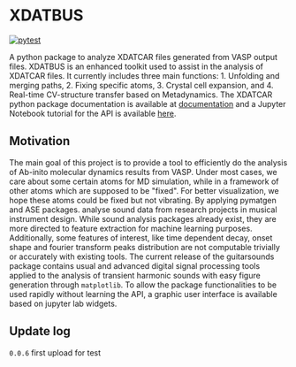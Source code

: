 # XDATBUS

[![pytest](https://github.com/olivecha/guitarsounds/actions/workflows/python-app.yml/badge.svg)](https://github.com/olivecha/guitarsounds/actions/workflows/python-app.yml) 

A python package to analyze XDATCAR files generated from VASP output files. XDATBUS is an enhanced toolkit used to assist in the analysis of XDATCAR files. It currently includes three main functions: 1. Unfolding and merging paths, 2. Fixing specific atoms, 3. Crystal cell expansion, and 4. Real-time CV-structure transfer based on Metadynamics. The XDATCAR python package documentation is available at [documentation](https://olivecha.github.io/guitarsounds/guitarsounds.html) and a Jupyter Notebook tutorial for the API is available [here](https://github.com/olivecha/guitarsounds/blob/JOSS-Paper/docs/API_Tutorial.ipynb).

## Motivation

The main goal of this project is to provide a tool to efficiently do the analysis of Ab-inito molecular dynamics results from VASP. Under most cases, we care about some certain atoms for MD simulation, while in a framework of other atoms which are supposed to be "fixed". For better visualization, we hope these atoms could be fixed but not vibrating. By applying pymatgen and ASE packages.
analyse sound data from research projects in musical instrument design. While sound analysis packages already exist, they are more directed to feature extraction for machine learning purposes. Additionally, some features of interest, like time dependent decay, onset shape and fourier transform peaks distribution are not computable trivially or accurately with existing tools. The current release of the guitarsounds package contains usual and advanced digital signal processing tools applied to the analysis of transient harmonic sounds with easy figure generation through `matplotlib`. To allow the package functionalities to be used rapidly without learning the API, a graphic user interface is available based on jupyter lab widgets.

## Update log
`0.0.6` first upload for test